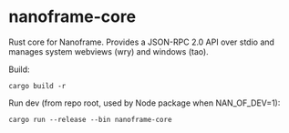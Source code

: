# nanoframe-core

Rust core for Nanoframe. Provides a JSON-RPC 2.0 API over stdio and manages system webviews (wry) and windows (tao).

Build:

```
cargo build -r
```

Run dev (from repo root, used by Node package when NAN_OF_DEV=1):

```
cargo run --release --bin nanoframe-core
```